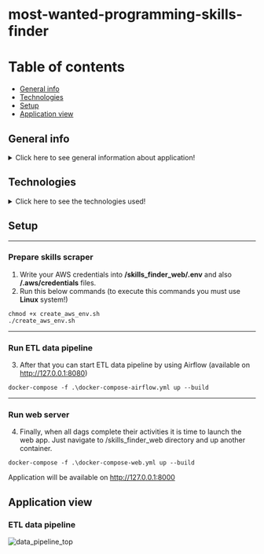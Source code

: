 # most-wanted-programming-skills-finder

# Table of contents

* [General info](#general-info)
* [Technologies](#technologies)
* [Setup](#setup)
* [Application view](#application-view)

## General info

<details>
    <summary>Click here to see general information about application!</summary>
        <br>
        With this app, you can see what programming skills are most in demand in the
        current job market.

</details>

## Technologies

<details>
    <summary>Click here to see the technologies used!</summary>
        <ul>
            <li>Airflow 2.0</li>
            <li>AWS EMR 5.25</li>
            <li>AWS Lambda</li>
            <li>Boto3 1.20.0</li>
            <li>Docker 20.10.7</li>
            <li>Docker-compose 1.29.2</li>
            <li>Django 3.2.5</li>
            <li>Hadoop 2.8.5</li>
            <li>Pandas 1.3.4</li>
            <li>Python 3.8.5</li>
            <li>Postgres 12.5</li>
            <li>Scrapy 1.7.3</li>
            <li>Serverless 2.64.1</li>
            <li>Terraform 1.0.3</li>
        </ul>
</details>

## Setup

---
### Prepare skills scraper
1. Write your AWS credentials into __/skills_finder_web/.env__ and also __/.aws/credentials__ files.
2. Run this below commands (to execute this commands you must use __Linux__ system!)
```shell
chmod +x create_aws_env.sh
./create_aws_env.sh
```
---
### Run ETL data pipeline
3. After that you can start ETL data pipeline by using Airflow (available on http://127.0.0.1:8080)
```
docker-compose -f .\docker-compose-airflow.yml up --build
```
---
### Run web server
4. Finally, when all dags complete their activities it is time to launch the web app. Just
navigate to /skills_finder_web directory and up another container.
```
docker-compose -f .\docker-compose-web.yml up --build
```

Application will be available on http://127.0.0.1:8000

## Application view

### ETL data pipeline
![data_pipeline_top](https://user-images.githubusercontent.com/57534862/144881540-3e060653-b0d4-4176-bf1c-61633dd2838d.PNG)
